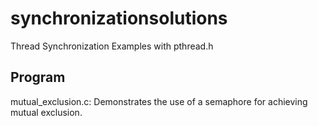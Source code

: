 # synchronizationsolutions
Thread Synchronization Examples with pthread.h

## Program 

mutual_exclusion.c: Demonstrates the use of a semaphore for achieving mutual exclusion.
